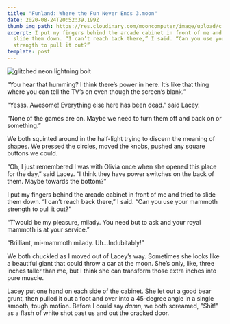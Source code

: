 ```yaml
---
title: "Funland: Where the Fun Never Ends 3.moon"
date: 2020-08-24T20:52:39.199Z
thumb_img_path: https://res.cloudinary.com/mooncomputer/image/upload/c_scale,e_auto_saturation,h_300,q_auto:best/v1598302405/Moon%20Computer%20Blog/RTF/Funland/funland-3--glitched.jpg
excerpt: I put my fingers behind the arcade cabinet in front of me and tried to
  slide them down. “I can’t reach back there,” I said. “Can you use your mammoth
  strength to pull it out?”
template: post
---
```

![glitched neon lightning bolt](https://res.cloudinary.com/mooncomputer/image/upload/c_scale,e_auto_saturation,h_800,q_auto:best/v1598302405/Moon%20Computer%20Blog/RTF/Funland/funland-3--glitched.jpg "Funland 3")

“You hear that humming? I think there’s power in here. It’s like that thing where you can tell the TV’s on even though the screen’s blank.”

“Yesss. Awesome! Everything else here has been dead.” said Lacey. 

“None of the games are on. Maybe we need to turn them off and back on or something.”

We both squinted around in the half-light trying to discern the meaning of shapes. We pressed the circles, moved the knobs, pushed any square buttons we could.

“Oh, I just remembered I was with Olivia once when she opened this place for the day,” said Lacey. “I think they have power switches on the back of them. Maybe towards the bottom?”

I put my fingers behind the arcade cabinet in front of me and tried to slide them down. “I can’t reach back there,” I said. “Can you use your mammoth strength to pull it out?”

“T’would be my pleasure, milady. You need but to ask and your royal mammoth is at your service.” 

“Brilliant, mi-mammoth milady. Uh…Indubitably!”

We both chuckled as I moved out of Lacey’s way. Sometimes she looks like a beautiful giant that could throw a car at the moon. She’s only, like, three inches taller than me, but I think she can transform those extra inches into pure muscle. 

Lacey put one hand on each side of the cabinet. She let out a good bear grunt, then pulled it out a foot and over into a 45-degree angle in a single smooth, tough motion. Before I could say *damn*, we both screamed, "Shit!" as a flash of white shot past us and out the cracked door.